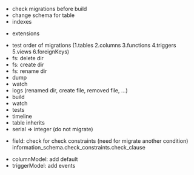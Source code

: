 - check migrations before build
- change schema for table
- indexes
+ extensions
- test order of migrations (1.tables 2.columns 3.functions 4.triggers 5.views 6.foreignKeys)
- fs: delete dir
- fs: create dir
- fs: rename dir
- dump
- watch
- logs (renamed dir, create file, removed file, ...)
- build
- watch
- tests
- timeline
- table inherits
- serial => integer (do not migrate)
+ field: check for check constraints (need for migrate another condition)
    information_schema.check_constraints.check_clause
- columnModel: add default
- triggerModel: add events